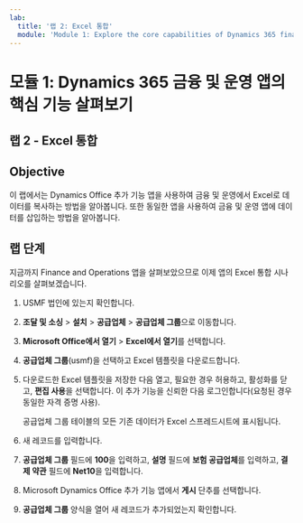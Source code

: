 ```yaml
---
lab:
  title: '랩 2: Excel 통합'
  module: 'Module 1: Explore the core capabilities of Dynamics 365 finance and operations apps'
---
```


# <a name="module-1-explore-the-core-capabilities-of-dynamics-365-finance-and-operations-apps"></a>모듈 1: Dynamics 365 금융 및 운영 앱의 핵심 기능 살펴보기

## <a name="lab-2---excel-integration"></a>랩 2 - Excel 통합

## <a name="objective"></a>Objective

이 랩에서는 Dynamics Office 추가 기능 앱을 사용하여 금융 및 운영에서 Excel로 데이터를 복사하는 방법을 알아봅니다. 또한 동일한 앱을 사용하여 금융 및 운영 앱에 데이터를 삽입하는 방법을 알아봅니다.

## <a name="lab-steps"></a>랩 단계

지금까지 Finance and Operations 앱을 살펴보았으므로 이제 앱의 Excel 통합 시나리오를 살펴보겠습니다.

1. USMF 법인에 있는지 확인합니다. 

2. **조달 및 소싱** > **설치** > **공급업체** > **공급업체 그룹**으로 이동합니다.

3. **Microsoft Office에서 열기** > **Excel에서 열기**를 선택합니다.

4. **공급업체 그룹**(usmf)을 선택하고 Excel 템플릿을 다운로드합니다.

5. 다운로드한 Excel 템플릿을 저장한 다음 열고, 필요한 경우 허용하고, 활성화를 닫고, **편집 사용**을 선택합니다. 이 추가 기능을 신뢰한 다음 로그인합니다(요청된 경우 동일한 자격 증명 사용).

    공급업체 그룹 테이블의 모든 기존 데이터가 Excel 스프레드시트에 표시됩니다.

6.  새 레코드를 입력합니다.

7. **공급업체 그룹** 필드에 **100**을 입력하고, **설명** 필드에 **보험 공급업체**를 입력하고, **결제 약관** 필드에 **Net10**을 입력합니다.

8. Microsoft Dynamics Office 추가 기능 앱에서 **게시** 단추를 선택합니다.

9. **공급업체 그룹** 양식을 열어 새 레코드가 추가되었는지 확인합니다.


